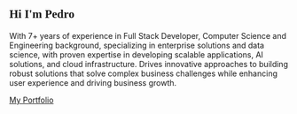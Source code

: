 <link href="https://fonts.googleapis.com/css2?family=Lobster&display=swap" rel="stylesheet">

## <span style="font-family: 'Lobster', cursive; font-weight: bold;">Hi I'm Pedro 🚀</span>

With 7+ years of experience in Full Stack Developer, Computer Science and Engineering background, specializing in enterprise solutions and data science, with proven expertise in developing scalable applications, AI solutions, and cloud infrastructure. Drives innovative approaches to building robust solutions that solve complex business challenges while enhancing user experience and driving business growth.

[My Portfolio](https://sirdrope.github.io)
